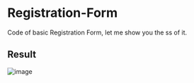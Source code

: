# Registration-Form
Code of basic Registration Form,  let me show you the ss of it.

## Result

![image](https://github.com/Oroxhimaru/Registration-Form/assets/110180871/2a88a065-d34c-40ec-98f2-d5789d6ddf25)

